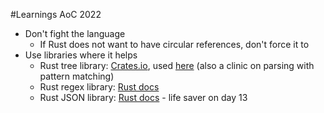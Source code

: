 #Learnings AoC 2022

- Don't fight the language
	- If Rust does not want to have circular references, don't force it to
- Use libraries where it helps
	- Rust tree library: [Crates.io](https://crates.io/crates/indextree), used [here](https://github.com/tobidope/aoc-2022-rust/blob/main/day07/src/main.rs) (also a clinic on parsing with pattern matching)
	- Rust regex library: [Rust docs](https://docs.rs/regex/latest/regex/)
	- Rust JSON library: [Rust docs](https://docs.rs/json/latest/json/) - life saver on day 13